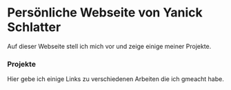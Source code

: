 Persönliche Webseite von Yanick Schlatter
====================

Auf dieser Webseite stell ich mich vor und zeige einige meiner Projekte.

### Projekte
Hier gebe ich einige Links zu verschiedenen Arbeiten die ich gmeacht habe.

